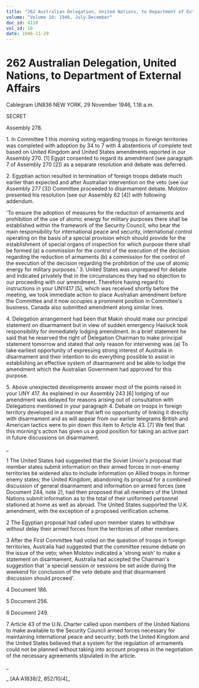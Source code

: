 ```yaml
---
title: "262 Australian Delegation, United Nations, to Department of External Affairs"
volume: "Volume 10: 1946, July-December"
doc_id: 4110
vol_id: 10
date: 1946-11-29
---
```


# 262 Australian Delegation, United Nations, to Department of External Affairs

Cablegram UN836 NEW YORK, 29 November 1946, 1.18 a.m.

SECRET

Assembly 278.

1\. In Committee 1 this morning voting regarding troops in foreign territories was completed with adoption by 34 to 7 with 4 abstentions of complete text based on United Kingdom and United States amendments reported in our Assembly 270. [1] Egypt consented to regard its amendment (see paragraph 7 of Assembly 270 [2]) as a separate resolution and debate was deferred.

2\. Egyptian action resulted in termination of foreign troops debate much earlier than expected and after Australian intervention on the veto (see our Assembly 277 [3]) Committee proceeded to disarmament debate. Molotov presented his resolution (see our Assembly 62 [4]) with following addendum.

'To ensure the adoption of measures for the reduction of armaments and prohibition of the use of atomic energy for military purposes there shall be established within the framework of the Security Council, who bear the main responsibility for international peace and security, international control operating on the basis of a special provision which should provide for the establishment of special organs of inspection for which purpose there shall be formed (a) a commission for the control of the execution of the decision regarding the reduction of armaments (b) a commission for the control of the execution of the decision regarding the prohibition of the use of atomic energy for military purposes.' 3. United States was unprepared for debate and indicated privately that in the circumstances they had no objection to our proceeding with our amendment. Therefore having regard to instructions in your UNY417 [5], which was received shortly before the meeting, we took immediate action to place Australian amendment before the Committee and it now occupies a prominent position in Committee's business. Canada also submitted amendment along similar lines.

4\. Delegation arrangement had been that Makin should make our principal statement on disarmament but in view of sudden emergency Hasluck took responsibility for immediately lodging amendment. In a brief statement he said that he reserved the right of Delegation Chairman to make principal statement tomorrow and stated that only reason for intervening was (a) To take earliest opportunity of expressing strong interest of Australia in disarmament and their intention to do everything possible to assist in establishing an effective system of disarmament and be able to lodge the amendment which the Australian Government had approved for this purpose.

5\. Above unexpected developments answer most of the points raised in your UNY 417. As explained in our Assembly 243 [6] lodging of our amendment was delayed for reasons arising out of consultation with Delegations mentioned in your paragraph 4. Debate on troops in foreign territory developed in a manner that left no opportunity of linking it directly with disarmament and as will appear from our earlier telegrams British and American tactics were to pin down this item to Article 43. [7] We feel that this morning's action has given us a good position for taking an active part in future discussions on disarmament.

_

1 The United States had suggested that the Soviet Union's proposal that member states submit information on their armed forces in non-enemy territories be widened also to include information on Allied troops in former enemy states; the United Kingdom, abandoning its proposal for a combined discussion of general disarmament and information on armed forces (see Document 244, note 2), had then proposed that all members of the United Nations submit information as to the total of their uniformed personnel stationed at home as well as abroad. The United States supported the U.K. amendment, with the exception of a proposed verification scheme.

2 The Egyptian proposal had called upon member states to withdraw without delay their armed forces from the territories of other members.

3 After the First Committee had voted on the question of troops in foreign territories, Australia had suggested that the committee resume debate on the issue of the veto; when Molotov indicated a 'strong wish' to make a statement on disarmament, Australia had accepted the Chairman's suggestion that 'a special session or sessions be set aside during the weekend for conclusion of the veto debate and that disarmament discussion should proceed'.

4 Document 186.

5 Document 256.

6 Document 249.

7 Article 43 of the U.N. Charter called upon members of the United Nations to make available to the Security Council armed forces necessary for maintaining international peace and security; both the United Kingdom and the United States believed that a system for the regulation of armaments could not be planned without taking into account progress in the negotiation of the necessary agreements stipulated in the article.

_

_ [AA:A1838/2, 852/10/4]_
